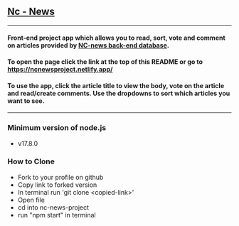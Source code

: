 ## [Nc - News](https://ncnewsproject.netlify.app/) 

***

#### <p>Front-end project app which allows you to read, sort, vote and comment on articles provided by [NC-news back-end database](https://github.com/Miike-J/be-news-project).<p>
#### <p>To open the page click the link at the top of this README or go to https://ncnewsproject.netlify.app/<p>
#### To use the app, click the article title to view the body, vote on the article and read/create comments. Use the dropdowns to sort which articles you want to see.

***

### Minimum version of node.js
 - v17.8.0

### How to Clone
- Fork to your profile on github
- Copy link to forked version
- In terminal run 'git clone <copied-link\>'
- Open file
- cd into nc-news-project
- run "npm start" in terminal